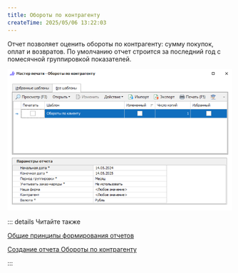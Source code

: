 ```yaml
---
title: Обороты по контрагенту
createTime: 2025/05/06 13:22:03
---
```

Отчет позволяет оценить обороты по контрагенту: сумму покупок, оплат и возвратов. По умолчанию отчет строится за последний год с помесячной группировкой показателей.

![](../../../assets/specification/oboroty_po_kontragentu_1.png)

::: details Читайте также

[Общие принципы формирования отчетов](../obshchie_printsipy_formirovaniya_otchetov.md)

[Создание отчета Обороты по контрагенту](../../../work/otchety/finansovye_otchety/oboroty_po_kontragentu.md)

:::